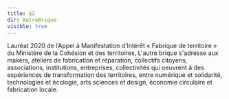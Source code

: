 ```yaml
---
title: §2
dir: AutreBrique
visible: true
---
```

Lauréat 2020 de l’Appel à Manifestation d’Intérêt « Fabrique de territoire » du Ministère de la Cohésion et des territoires, L'autre brique s'adresse aux makers, ateliers de fabrication et réparation, collectifs citoyens, associations, institutions, entreprises, collectivités qui oeuvrent à des expériences de transformation des territoires, entre numérique et solidarité, technologies et écologie, arts sciences et design, économie circulaire et fabrication locale.